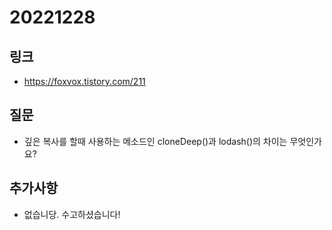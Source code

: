 # 20221228

## 링크
- https://foxvox.tistory.com/211

## 질문
- 깊은 복사를 할때 사용하는 메소드인 cloneDeep()과 lodash()의 차이는 무엇인가요?

## 추가사항
- 없습니당. 수고하셨습니다!
